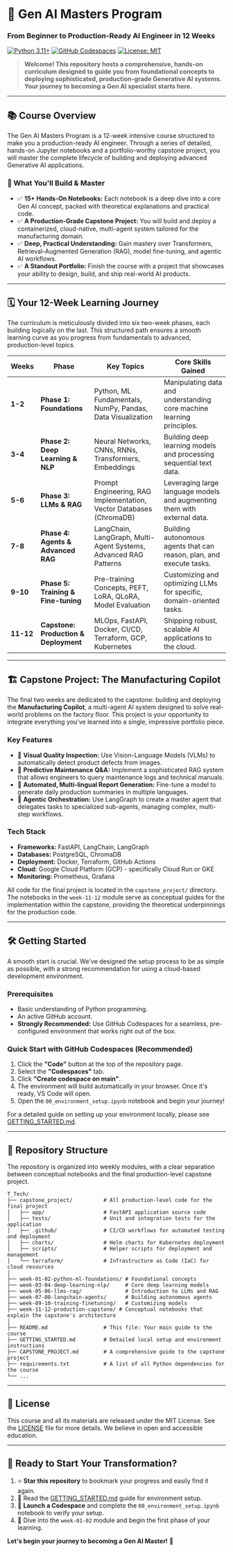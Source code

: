 # 🚀 Gen AI Masters Program
### From Beginner to Production-Ready AI Engineer in 12 Weeks

[![Python 3.11+](https://img.shields.io/badge/python-3.11+-blue.svg)](https://www.python.org/downloads/)
[![GitHub Codespaces](https://img.shields.io/badge/Codespace-Ready-success)](https://github.com/features/codespaces)
[![License: MIT](https://img.shields.io/badge/License-MIT-green.svg)](LICENSE)

> **Welcome! This repository hosts a comprehensive, hands-on curriculum designed to guide you from foundational concepts to deploying sophisticated, production-grade Generative AI systems. Your journey to becoming a Gen AI specialist starts here.**

---

## 📚 Course Overview

The Gen AI Masters Program is a 12-week intensive course structured to make you a production-ready AI engineer. Through a series of detailed, hands-on Jupyter notebooks and a portfolio-worthy capstone project, you will master the complete lifecycle of building and deploying advanced Generative AI applications.

### 🎯 What You'll Build & Master
- ✅ **15+ Hands-On Notebooks:** Each notebook is a deep dive into a core Gen AI concept, packed with theoretical explanations and practical code.
- ✅ **A Production-Grade Capstone Project:** You will build and deploy a containerized, cloud-native, multi-agent system tailored for the manufacturing domain.
- ✅ **Deep, Practical Understanding:** Gain mastery over Transformers, Retrieval-Augmented Generation (RAG), model fine-tuning, and agentic AI workflows.
- ✅ **A Standout Portfolio:** Finish the course with a project that showcases your ability to design, build, and ship real-world AI products.

---

## 🗓️ Your 12-Week Learning Journey

The curriculum is meticulously divided into six two-week phases, each building logically on the last. This structured path ensures a smooth learning curve as you progress from fundamentals to advanced, production-level topics.

| Weeks   | Phase                               | Key Topics                                                              | Core Skills Gained                                                     |
|---------|-------------------------------------|-------------------------------------------------------------------------|------------------------------------------------------------------------|
| **1-2** | **Phase 1: Foundations**            | Python, ML Fundamentals, NumPy, Pandas, Data Visualization              | Manipulating data and understanding core machine learning principles.  |
| **3-4** | **Phase 2: Deep Learning & NLP**    | Neural Networks, CNNs, RNNs, Transformers, Embeddings                   | Building deep learning models and processing sequential text data.     |
| **5-6** | **Phase 3: LLMs & RAG**             | Prompt Engineering, RAG Implementation, Vector Databases (ChromaDB)     | Leveraging large language models and augmenting them with external data. |
| **7-8** | **Phase 4: Agents & Advanced RAG**  | LangChain, LangGraph, Multi-Agent Systems, Advanced RAG Patterns        | Building autonomous agents that can reason, plan, and execute tasks.   |
| **9-10**| **Phase 5: Training & Fine-tuning** | Pre-training Concepts, PEFT, LoRA, QLoRA, Model Evaluation              | Customizing and optimizing LLMs for specific, domain-oriented tasks.   |
| **11-12**| **Capstone: Production & Deployment**| MLOps, FastAPI, Docker, CI/CD, Terraform, GCP, Kubernetes              | Shipping robust, scalable AI applications to the cloud.                |

---

## 🏗️ Capstone Project: The Manufacturing Copilot

The final two weeks are dedicated to the capstone: building and deploying the **Manufacturing Copilot**, a multi-agent AI system designed to solve real-world problems on the factory floor. This project is your opportunity to integrate everything you've learned into a single, impressive portfolio piece.

### Key Features
- 📸 **Visual Quality Inspection:** Use Vision-Language Models (VLMs) to automatically detect product defects from images.
- 🔧 **Predictive Maintenance Q&A:** Implement a sophisticated RAG system that allows engineers to query maintenance logs and technical manuals.
- 📝 **Automated, Multi-lingual Report Generation:** Fine-tune a model to generate daily production summaries in multiple languages.
- 🤖 **Agentic Orchestration:** Use LangGraph to create a master agent that delegates tasks to specialized sub-agents, managing complex, multi-step workflows.

### Tech Stack
- **Frameworks:** FastAPI, LangChain, LangGraph
- **Databases:** PostgreSQL, ChromaDB
- **Deployment:** Docker, Terraform, GitHub Actions
- **Cloud:** Google Cloud Platform (GCP) - specifically Cloud Run or GKE
- **Monitoring:** Prometheus, Grafana

All code for the final project is located in the `capstone_project/` directory. The notebooks in the `week-11-12` module serve as conceptual guides for the implementation within the capstone, providing the theoretical underpinnings for the production code.

---

## 🛠️ Getting Started

A smooth start is crucial. We've designed the setup process to be as simple as possible, with a strong recommendation for using a cloud-based development environment.

### Prerequisites
- Basic understanding of Python programming.
- An active GitHub account.
- **Strongly Recommended:** Use GitHub Codespaces for a seamless, pre-configured environment that works right out of the box.

### Quick Start with GitHub Codespaces (Recommended)
1.  Click the **"Code"** button at the top of the repository page.
2.  Select the **"Codespaces"** tab.
3.  Click **"Create codespace on main"**.
4.  The environment will build automatically in your browser. Once it's ready, VS Code will open.
5.  Open the `00_environment_setup.ipynb` notebook and begin your journey!

For a detailed guide on setting up your environment locally, please see [GETTING_STARTED.md](./GETTING_STARTED.md).

---

## 📁 Repository Structure

The repository is organized into weekly modules, with a clear separation between conceptual notebooks and the final production-level capstone project.

```
T_Tech/
├── capstone_project/          # All production-level code for the final project
│   ├── app/                   # FastAPI application source code
│   ├── tests/                 # Unit and integration tests for the application
│   ├── .github/               # CI/CD workflows for automated testing and deployment
│   ├── charts/                # Helm charts for Kubernetes deployment
│   ├── scripts/               # Helper scripts for deployment and management
│   └── terraform/             # Infrastructure as Code (IaC) for cloud resources
│
├── week-01-02-python-ml-foundations/ # Foundational concepts
├── week-03-04-deep-learning-nlp/     # Core deep learning models
├── week-05-06-llms-rag/              # Introduction to LLMs and RAG
├── week-07-08-langchain-agents/      # Building autonomous agents
├── week-09-10-training-finetuning/   # Customizing models
├── week-11-12-production-capstone/ # Conceptual notebooks that explain the capstone's architecture
│
├── README.md                  # This file: Your main guide to the course
├── GETTING_STARTED.md         # Detailed local setup and environment instructions
├── CAPSTONE_PROJECT.md        # A comprehensive guide to the capstone project
├── requirements.txt           # A list of all Python dependencies for the course
└── ...
```

---

## 📜 License

This course and all its materials are released under the MIT License. See the [LICENSE](./LICENSE) file for more details. We believe in open and accessible education.

---

## 🚀 Ready to Start Your Transformation?

1.  ⭐ **Star this repository** to bookmark your progress and easily find it again.
2.  📖 Read the [GETTING_STARTED.md](./GETTING_STARTED.md) guide for environment setup.
3.  🔧 **Launch a Codespace** and complete the `00_environment_setup.ipynb` notebook to verify your setup.
4.  🎯 Dive into the `week-01-02` module and begin the first phase of your learning.

**Let's begin your journey to becoming a Gen AI Master!** 🚀
